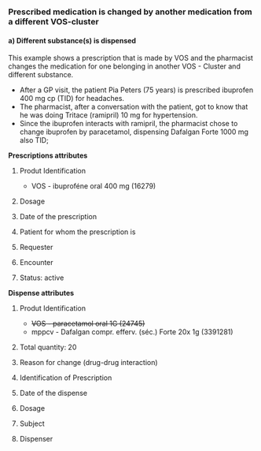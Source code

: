 ### Prescribed medication is changed by another medication from a different VOS-cluster
#### a) Different substance(s) is dispensed  

This example shows a prescription that is made by VOS and the pharmacist changes the medication for one belonging in another VOS - Cluster and different substance.

* After a GP visit, the patient Pia Peters (75 years) is prescribed ibuprofen 400 mg cp (TID) for headaches.
* The pharmacist, after a conversation with the patient, got to know that he was doing Tritace (ramipril) 10 mg for hypertension.
* Since the ibuprofen interacts with ramipril, the pharmacist chose to change ibuprofen by paracetamol, dispensing Dafalgan Forte 1000 mg also TID;
 
**Prescriptions attributes**
1. Produt Identification 
   
    * VOS - ibuproféne oral 400 mg (16279)
2. Dosage
   
3. Date of the prescription
   
4. Patient for whom the prescription is
   
5. Requester
   
6. Encounter
   
7. Status: active

**Dispense attributes**
1. Produt Identification
     * ~~VOS - paracetamol oral 1G (24745)~~
     * mppcv - Dafalgan compr. efferv. (séc.) Forte 20x 1g (3391281)
2. Total quantity: 20
   
3. Reason for change (drug-drug interaction)
   
4. Identification of Prescription
   
5. Date of the dispense
   
6. Dosage
   
7. Subject
   
8. Dispenser

